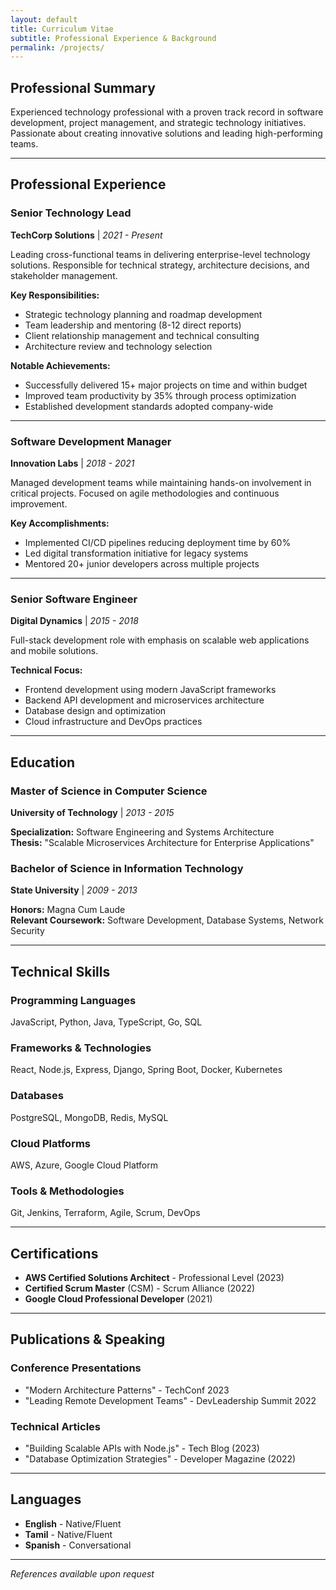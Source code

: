 ```yaml
---
layout: default
title: Curriculum Vitae
subtitle: Professional Experience & Background
permalink: /projects/
---
```


## Professional Summary

Experienced technology professional with a proven track record in software development, project management, and strategic technology initiatives. Passionate about creating innovative solutions and leading high-performing teams.

---

## Professional Experience

### Senior Technology Lead
**TechCorp Solutions** | *2021 - Present*

<div class="highlight-box">
Leading cross-functional teams in delivering enterprise-level technology solutions. Responsible for technical strategy, architecture decisions, and stakeholder management.
</div>

**Key Responsibilities:**
- Strategic technology planning and roadmap development
- Team leadership and mentoring (8-12 direct reports)
- Client relationship management and technical consulting
- Architecture review and technology selection

**Notable Achievements:**
- Successfully delivered 15+ major projects on time and within budget
- Improved team productivity by 35% through process optimization
- Established development standards adopted company-wide

---

### Software Development Manager
**Innovation Labs** | *2018 - 2021*

Managed development teams while maintaining hands-on involvement in critical projects. Focused on agile methodologies and continuous improvement.

**Key Accomplishments:**
- Implemented CI/CD pipelines reducing deployment time by 60%
- Led digital transformation initiative for legacy systems
- Mentored 20+ junior developers across multiple projects

---

### Senior Software Engineer
**Digital Dynamics** | *2015 - 2018*

Full-stack development role with emphasis on scalable web applications and mobile solutions.

**Technical Focus:**
- Frontend development using modern JavaScript frameworks
- Backend API development and microservices architecture
- Database design and optimization
- Cloud infrastructure and DevOps practices

---

## Education

### Master of Science in Computer Science
**University of Technology** | *2013 - 2015*

**Specialization:** Software Engineering and Systems Architecture  
**Thesis:** "Scalable Microservices Architecture for Enterprise Applications"

### Bachelor of Science in Information Technology
**State University** | *2009 - 2013*

**Honors:** Magna Cum Laude  
**Relevant Coursework:** Software Development, Database Systems, Network Security

---

## Technical Skills

### Programming Languages
JavaScript, Python, Java, TypeScript, Go, SQL

### Frameworks & Technologies
React, Node.js, Express, Django, Spring Boot, Docker, Kubernetes

### Databases
PostgreSQL, MongoDB, Redis, MySQL

### Cloud Platforms
AWS, Azure, Google Cloud Platform

### Tools & Methodologies
Git, Jenkins, Terraform, Agile, Scrum, DevOps

---

## Certifications

- **AWS Certified Solutions Architect** - Professional Level (2023)
- **Certified Scrum Master** (CSM) - Scrum Alliance (2022)
- **Google Cloud Professional Developer** (2021)

---

## Publications & Speaking

### Conference Presentations
- "Modern Architecture Patterns" - TechConf 2023
- "Leading Remote Development Teams" - DevLeadership Summit 2022

### Technical Articles
- "Building Scalable APIs with Node.js" - Tech Blog (2023)
- "Database Optimization Strategies" - Developer Magazine (2022)

---

## Languages

- **English** - Native/Fluent
- **Tamil** - Native/Fluent
- **Spanish** - Conversational

---

*References available upon request*